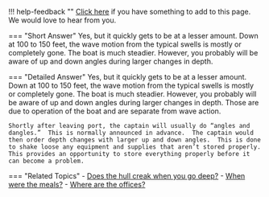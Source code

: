 !!! help-feedback ""
    [Click here](https://other.example.com/feedback) if you have something to add to this page. We would love to hear from you.

=== "Short Answer"
    Yes, but it quickly gets to be at a lesser amount. Down at 100 to 150 feet, the wave motion from the typical swells is mostly or completely gone. The boat is much steadier. However, you probably will be aware of up and down angles during larger changes in depth.

=== "Detailed Answer"
    Yes, but it quickly gets to be at a lesser amount.  Down at 100 to 150 feet, the wave motion from the typical swells is mostly or completely gone.  The boat is much steadier.  However, you probably will be aware of up and down angles during larger changes in depth.  Those are due to operation of the boat and are separate from wave action.
    
    Shortly after leaving port, the captain will usually do “angles and dangles.”  This is normally announced in advance.  The captain would then order depth changes with larger up and down angles.  This is done to shake loose any equipment and supplies that aren’t stored properly.  This provides an opportunity to store everything properly before it can become a problem.

=== "Related Topics"
    - [Does the hull creak when you go deep?](./does-the-hull-creak-when-you-go-deep.md)
    - [When were the meals?](./when-were-the-meals.md)
    - [Where are the offices?](./where-are-the-offices.md)
